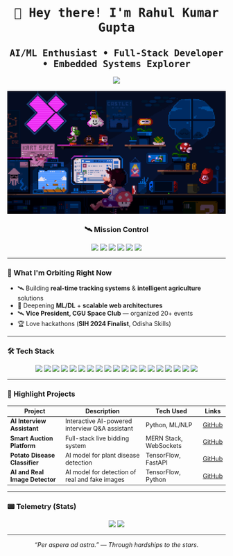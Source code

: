 <h1 align="center"><samp>👋 Hey there! I'm <b>Rahul Kumar Gupta</b></samp></h1>
<h2 align="center"><samp>AI/ML Enthusiast • Full-Stack Developer • Embedded Systems Explorer</samp></h2>


<!-- Typing animation -->
<p align="center">
  <img src="https://readme-typing-svg.demolab.com?font=JetBrains+Mono&size=22&pause=900&center=true&vCenter=true&width=700&lines=AI%2FML+%7C+Full+Stack+%7C+Embedded;Vice+President%2C+CGU+Space+Club;Turning+Ideas+into+Orbits" />
</p>
<!-- Hero Section -->
<!-- Hero Section -->
<p align="center">
  <img src="https://raw.githubusercontent.com/sugith10/images/main/gif/mario-working.gif" alt="Mario Working" style="max-width: 100%; height: auto;">
</p>


<h3 align="center">🛰️ Mission Control</h3>

<p align="center">
  <a href="https://www.linkedin.com/in/rahul-kumar-gupta-784bab284/"><img src="https://img.shields.io/badge/LinkedIn-0A66C2?style=for-the-badge&logo=linkedin&logoColor=white"/></a>
  <a href="https://leetcode.com/u/rahul_kumar_gupta123/"><img src="https://img.shields.io/badge/LeetCode-FFA116?style=for-the-badge&logo=leetcode&logoColor=black"/></a>
  <a href="https://www.kaggle.com/rahulkumargupta002"><img src="https://img.shields.io/badge/Kaggle-20BEFF?style=for-the-badge&logo=kaggle&logoColor=white"/></a>
  <a href="mailto:rg967029@gmail.com"><img src="https://img.shields.io/badge/Gmail-EA4335?style=for-the-badge&logo=gmail&logoColor=white"/></a>
  <a href="https://huggingface.co/Rahul9898"><img src="https://img.shields.io/badge/Hugging%20Face-FFD21E?style=for-the-badge&logo=huggingface&logoColor=black"/></a>
  <a href="https://github.com/Rahul2201020931"><img src="https://img.shields.io/badge/GitHub-181717?style=for-the-badge&logo=github&logoColor=white"/></a>
</p>

---

### 🌌 What I'm Orbiting Right Now
- 🛰️ Building **real-time tracking systems** & **intelligent agriculture** solutions
- 🤖 Deepening **ML/DL** + **scalable web architectures**
- 🛰️ **Vice President, CGU Space Club** — organized 20+ events
- 🏆 Love hackathons (**SIH 2024 Finalist**, Odisha Skills)

---

### 🛠️ Tech Stack
<p align="center">
  <a href="#"><img src="https://img.shields.io/badge/Python-3776AB?style=flat&logo=python&logoColor=white"/></a>
  <a href="#"><img src="https://img.shields.io/badge/C-A8B9CC?style=flat&logo=c&logoColor=000"/></a>
  <a href="#"><img src="https://img.shields.io/badge/C++-00599C?style=flat&logo=c%2B%2B&logoColor=white"/></a>
  <a href="#"><img src="https://img.shields.io/badge/Java-007396?style=flat&logo=java&logoColor=white"/></a>
  <a href="#"><img src="https://img.shields.io/badge/Flutter-02569B?style=flat&logo=flutter&logoColor=white"/></a>
  <a href="#"><img src="https://img.shields.io/badge/Firebase-FFCA28?style=flat&logo=firebase&logoColor=black"/></a>
  <a href="#"><img src="https://img.shields.io/badge/JavaScript-F7DF1E?style=flat&logo=javascript&logoColor=000"/></a>
  <a href="#"><img src="https://img.shields.io/badge/TypeScript-3178C6?style=flat&logo=typescript&logoColor=white"/></a>
  <a href="#"><img src="https://img.shields.io/badge/HTML5-E34F26?style=flat&logo=html5&logoColor=white"/></a>
  <a href="#"><img src="https://img.shields.io/badge/CSS3-1572B6?style=flat&logo=css3&logoColor=white"/></a>
  <a href="#"><img src="https://img.shields.io/badge/React-20232A?style=flat&logo=react&logoColor=61DAFB"/></a>
  <a href="#"><img src="https://img.shields.io/badge/Next.js-000000?style=flat&logo=nextdotjs&logoColor=white"/></a>
  <a href="#"><img src="https://img.shields.io/badge/Node.js-339933?style=flat&logo=nodedotjs&logoColor=white"/></a>
  <a href="#"><img src="https://img.shields.io/badge/Express.js-000000?style=flat&logo=express&logoColor=white"/></a>
  <a href="#"><img src="https://img.shields.io/badge/TensorFlow-FF6F00?style=flat&logo=tensorflow&logoColor=white"/></a>
  <a href="#"><img src="https://img.shields.io/badge/PyTorch-EE4C2C?style=flat&logo=pytorch&logoColor=white"/></a>
  <a href="#"><img src="https://img.shields.io/badge/scikit--learn-F7931E?style=flat&logo=scikitlearn&logoColor=white"/></a>
  <a href="#"><img src="https://img.shields.io/badge/MySQL-4479A1?style=flat&logo=mysql&logoColor=white"/></a>
  <a href="#"><img src="https://img.shields.io/badge/MongoDB-47A248?style=flat&logo=mongodb&logoColor=white"/></a>
</p>

---

### 🚀 Highlight Projects

| Project | Description | Tech Used | Links |
|---------|-------------|-----------|-------|
| **AI Interview Assistant** | Interactive AI-powered interview Q&A assistant | Python, ML/NLP | [GitHub](https://github.com/Rahul2201020931/Ai_interview) |
| **Smart Auction Platform** | Full-stack live bidding system | MERN Stack, WebSockets | [GitHub](https://github.com/Rahul2201020931) |
| **Potato Disease Classifier** | AI model for plant disease detection | TensorFlow, FastAPI | [GitHub](https://github.com/Rahul2201020931/Construction-PPE-Detection) |
| **AI and Real Image Detector** | AI model for detection of real and fake images | TensorFlow, Python | [GitHub](https://github.com/Rahul2201020931/AI-Real-Image-Detector) |


---

### 📟 Telemetry (Stats)

<p align="center">
  <img height="170" src="https://github-readme-stats.vercel.app/api?username=Rahul2201020931&show_icons=true&count_private=true&hide_border=true&bg_color=00000000&title_color=5fa0fe&text_color=ffffff&icon_color=5fa0fe" />
  <img height="170" src="https://github-readme-stats.vercel.app/api/top-langs/?username=Rahul2201020931&layout=compact&hide_border=true&bg_color=00000000&title_color=5fa0fe&text_color=ffffff&langs_count=8&hide=jupyter%20notebook,tex" />
</p>

---

<p align="center"><i>“Per aspera ad astra.” — Through hardships to the stars.</i></p>
